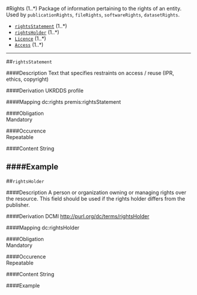 
#Rights (1..*)
Package of information pertaining to the rights of an entity. Used by `publicationRights`, `fileRights`, `softwareRights`, `datasetRights`.


* [`rightsStatement`](#rightsstatement) (1..*)
* [`rightsHolder`](#rightsholder) (1..*)
* [`Licence`](https://github.com/JiscRDSS/rdss-canonical-data-model/blob/master/properties/Rights/licence.md) (1..*)
* [`Access`](https://github.com/JiscRDSS/rdss-canonical-data-model/blob/master/properties/Rights/access.md) (1..*)

-----------------------------------------


##`rightsStatement`  

####Description
Text that specifies restraints on access / reuse (IPR, ethics, copyright)

####Derivation
UKRDDS profile

####Mapping
dc:rights
premis:rightsStatement

####Obligation	
Mandatory

####Occurence	
Repeatable

####Content 
String

####Example
-------------------------------------------

##`rightsHolder` 

####Description
A person or organization owning or managing rights over the resource. This field should be used if the rights holder differs from the publisher.

####Derivation
DCMI
http://purl.org/dc/terms/rightsHolder

####Mapping
dc:rightsHolder

####Obligation	
Mandatory

####Occurence	
Repeatable

####Content 
String

####Example
